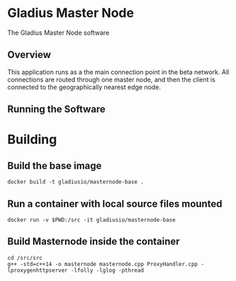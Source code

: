 # Gladius Master Node

The Gladius Master Node software

## Overview
This application runs as a the main connection point in the beta network. All
connections are routed through one master node, and then the client is connected
to the geographically nearest edge node.

## Running the Software



# Building

## Build the base image
```shell
docker build -t gladiusio/masternode-base .
```

## Run a container with local source files mounted
```shell
docker run -v $PWD:/src -it gladiusio/masternode-base
```

## Build Masternode inside the container
```shell
cd /src/src
g++ -std=c++14 -o masternode masternode.cpp ProxyHandler.cpp -lproxygenhttpserver -lfolly -lglog -pthread
```
